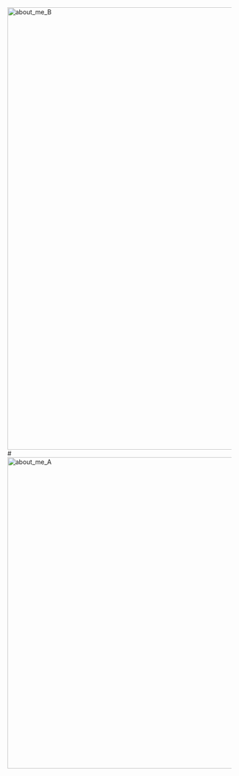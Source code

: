 <img width="849" height="996" alt="about_me_B" src="https://github.com/user-attachments/assets/18db4764-6be6-4420-911e-ec6bd1e1eaea" />
#
<img width="1373" height="701" alt="about_me_A" src="https://github.com/user-attachments/assets/59728f1c-d6c8-4e9e-b4f8-792700f54595" />
